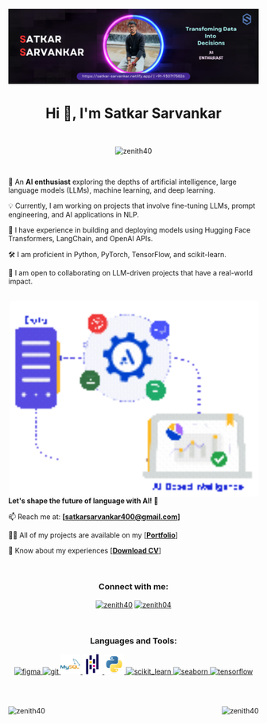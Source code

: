 ![logo](https://github.com/Zenith40/Zenith40/blob/main/Git%20Banner.png)
<h1 align="center">Hi 👋, I'm Satkar Sarvankar</h1>
<!--p><h3 align="center">Aspiring Data Scientist</h3></p-->
<br>
<p align="center"> <img src="https://komarev.com/ghpvc/?username=zenith40&label=Profile%20views&color=brightgreen&style=for-the-badge&abbreviated=true" alt="zenith40" /> </p>
<br>

🎯 An **AI enthusiast** exploring the depths of artificial intelligence, large language models (LLMs), machine learning, and deep learning.

💡 Currently, I am working on projects that involve fine-tuning LLMs, prompt engineering, and AI applications in NLP. 

🧠 I have experience in building and deploying models using Hugging Face Transformers, LangChain, and OpenAI APIs.  

🛠️ I am proficient in Python, PyTorch, TensorFlow, and scikit-learn.  

🚀 I am open to collaborating on LLM-driven projects that have a real-world impact.

<br>

<img align="right" alt="coding" width="500" src="https://github.com/Zenith40/Zenith40/blob/main/Animation.gif">


 **Let's shape the future of language with AI! 🤖**


📫 Reach me at: **[satkarsarvankar400@gmail.com]**

👨‍💻 All of my projects are available on my [[**Portfolio**](https://satkar-sarvankar.netlify.app/)]

📄 Know about my experiences [<a href="https://github.com/Zenith40/Zenith40/blob/main/Satkar%20Sarvankar.pdf" download="" class="btn btn2">**Download CV**</a>]

<br>

<h3 align="center">Connect with me:</h3>
<p align="center">
<a href="https://www.linkedin.com/in/satkar-sarvankar/" target="blank"><img align="center" src="https://raw.githubusercontent.com/rahuldkjain/github-profile-readme-generator/master/src/images/icons/Social/linked-in-alt.svg" alt="zenith40" height="30" width="40" /></a>
<a href="https://kaggle.com/zenith04" target="blank"><img align="center" src="https://raw.githubusercontent.com/rahuldkjain/github-profile-readme-generator/master/src/images/icons/Social/kaggle.svg" alt="zenith04" height="30" width="40" /></a>
</p>

<br>

<h3 align="center">Languages and Tools:</h3>
<p align="center"> <a href="https://www.figma.com/" target="_blank" rel="noreferrer"> <img src="https://www.vectorlogo.zone/logos/figma/figma-icon.svg" alt="figma" width="40" height="40"/> </a> <a href="https://git-scm.com/" target="_blank" rel="noreferrer"> <img src="https://www.vectorlogo.zone/logos/git-scm/git-scm-icon.svg" alt="git" width="40" height="40"/> </a> <a href="https://www.mysql.com/" target="_blank" rel="noreferrer"> <img src="https://raw.githubusercontent.com/devicons/devicon/master/icons/mysql/mysql-original-wordmark.svg" alt="mysql" width="40" height="40"/> </a> <a href="https://pandas.pydata.org/" target="_blank" rel="noreferrer"> <img src="https://raw.githubusercontent.com/devicons/devicon/2ae2a900d2f041da66e950e4d48052658d850630/icons/pandas/pandas-original.svg" alt="pandas" width="40" height="40"/> </a> <a href="https://www.python.org" target="_blank" rel="noreferrer"> <img src="https://raw.githubusercontent.com/devicons/devicon/master/icons/python/python-original.svg" alt="python" width="40" height="40"/> </a> <a href="https://scikit-learn.org/" target="_blank" rel="noreferrer"> <img src="https://upload.wikimedia.org/wikipedia/commons/0/05/Scikit_learn_logo_small.svg" alt="scikit_learn" width="40" height="40"/> </a> <a href="https://seaborn.pydata.org/" target="_blank" rel="noreferrer"> <img src="https://seaborn.pydata.org/_images/logo-mark-lightbg.svg" alt="seaborn" width="40" height="40"/> </a> <a href="https://www.tensorflow.org" target="_blank" rel="noreferrer"> <img src="https://www.vectorlogo.zone/logos/tensorflow/tensorflow-icon.svg" alt="tensorflow" width="40" height="40"/> </a> </p>

<br><br>

<p><img align="left" src="https://github-readme-stats.vercel.app/api/top-langs?username=zenith40&show_icons=true&locale=en&layout=compact" alt="zenith40"/></p>
<p><img align="right" src="https://github-readme-stats.vercel.app/api?username=zenith40&show_icons=true&locale=en" alt="zenith40"/></p>

<!--p><img align="center" src="https://github-readme-streak-stats.herokuapp.com/?user=zenith40&" alt="zenith40" /></p-->

